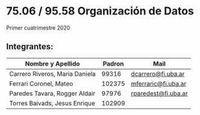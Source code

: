 # 75.06 / 95.58 Organización de Datos
Primer cuatrimestre 2020

## Integrantes: ##

Nombre y Apellido               | Padron    | Mail
------------------------------- | --------  | ------------------------------
Carrero Riveros, Maria Daniela  | 99316     | dcarrero@fi.uba.ar
Ferrari Coronel, Mateo          | 102375    | mferraric@fi.uba.ar
Paredes Tavara, Rogger Aldair   | 97976     | rparedest@fi.uba.ar
Torres Baivads, Jesus Enrique   | 102909    | 

